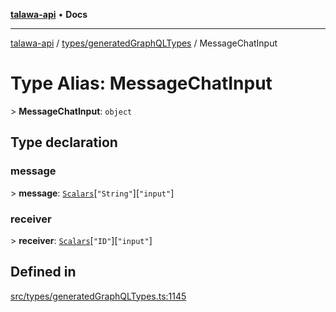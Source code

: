 [**talawa-api**](../../../README.md) • **Docs**

***

[talawa-api](../../../modules.md) / [types/generatedGraphQLTypes](../README.md) / MessageChatInput

# Type Alias: MessageChatInput

\> **MessageChatInput**: `object`

## Type declaration

### message

\> **message**: [`Scalars`](Scalars.md)\[`"String"`\]\[`"input"`\]

### receiver

\> **receiver**: [`Scalars`](Scalars.md)\[`"ID"`\]\[`"input"`\]

## Defined in

[src/types/generatedGraphQLTypes.ts:1145](https://github.com/PalisadoesFoundation/talawa-api/blob/0e711c6a6b57f55ab5776fc9c8edfc5ebc0b3d70/src/types/generatedGraphQLTypes.ts#L1145)
